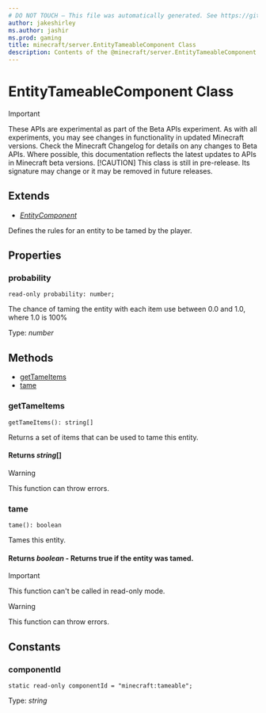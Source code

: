 ```yaml
---
# DO NOT TOUCH — This file was automatically generated. See https://github.com/mojang/minecraftapidocsgenerator to modify descriptions, examples, etc.
author: jakeshirley
ms.author: jashir
ms.prod: gaming
title: minecraft/server.EntityTameableComponent Class
description: Contents of the @minecraft/server.EntityTameableComponent class.
---
```

# EntityTameableComponent Class
>[!IMPORTANT]
>These APIs are experimental as part of the Beta APIs experiment. As with all experiments, you may see changes in functionality in updated Minecraft versions. Check the Minecraft Changelog for details on any changes to Beta APIs. Where possible, this documentation reflects the latest updates to APIs in Minecraft beta versions.
> [!CAUTION]
> This class is still in pre-release.  Its signature may change or it may be removed in future releases.

## Extends
- [*EntityComponent*](EntityComponent.md)

Defines the rules for an entity to be tamed by the player.

## Properties

### **probability**
`read-only probability: number;`

The chance of taming the entity with each item use between 0.0 and 1.0, where 1.0 is 100%

Type: *number*

## Methods
- [getTameItems](#gettameitems)
- [tame](#tame)

### **getTameItems**
`
getTameItems(): string[]
`

Returns a set of items that can be used to tame this entity.

#### **Returns** *string*[]

> [!WARNING]
> This function can throw errors.

### **tame**
`
tame(): boolean
`

Tames this entity.

#### **Returns** *boolean* - Returns true if the entity was tamed.

> [!IMPORTANT]
> This function can't be called in read-only mode.

> [!WARNING]
> This function can throw errors.

## Constants

### **componentId**
`static read-only componentId = "minecraft:tameable";`

Type: *string*
